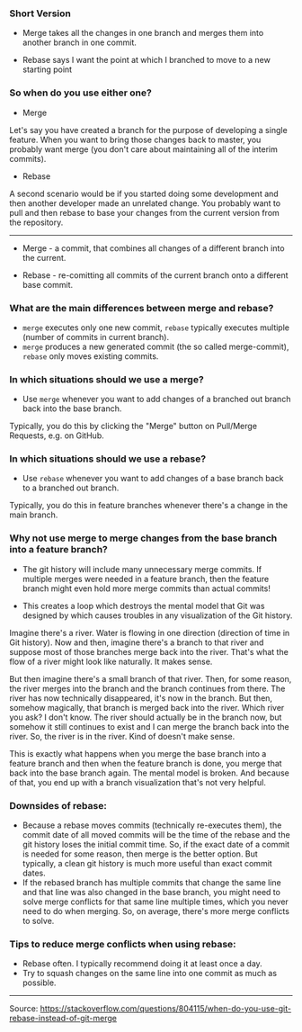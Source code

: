 
### Short Version

- Merge takes all the changes in one branch and merges them into another branch in one commit.

- Rebase says I want the point at which I branched to move to a new starting point


### So when do you use either one?

- Merge

Let's say you have created a branch for the purpose of developing a single feature. When you want to bring those changes back to master, you probably want merge (you don't care about maintaining all of the interim commits).

- Rebase

A second scenario would be if you started doing some development and then another developer made an unrelated change. You probably want to pull and then rebase to base your changes from the current version from the repository.

--- 

- Merge - a commit, that combines all changes of a different branch into the current.

- Rebase - re-comitting all commits of the current branch onto a different base commit.

### What are the main differences between merge and rebase?

- `merge` executes only one new commit, `rebase` typically executes multiple (number of commits in current branch).
- `merge` produces a new generated commit (the so called merge-commit), `rebase` only moves existing commits.

### In which situations should we use a merge?

- Use `merge` whenever you want to add changes of a branched out branch back into the base branch.

Typically, you do this by clicking the "Merge" button on Pull/Merge Requests, e.g. on GitHub.

### In which situations should we use a rebase?

- Use `rebase` whenever you want to add changes of a base branch back to a branched out branch.

Typically, you do this in feature branches whenever there's a change in the main branch.

### Why not use merge to merge changes from the base branch into a feature branch?

- The git history will include many unnecessary merge commits. If multiple merges were needed in a feature branch, then the feature branch might even hold more merge commits than actual commits!

- This creates a loop which destroys the mental model that Git was designed by which causes troubles in any visualization of the Git history.

Imagine there's a river. Water is flowing in one direction (direction of time in Git history). Now and then, imagine there's a branch to that river and suppose most of those branches merge back into the river. That's what the flow of a river might look like naturally. It makes sense.

But then imagine there's a small branch of that river. Then, for some reason, the river merges into the branch and the branch continues from there. The river has now technically disappeared, it's now in the branch. But then, somehow magically, that branch is merged back into the river. Which river you ask? I don't know. The river should actually be in the branch now, but somehow it still continues to exist and I can merge the branch back into the river. So, the river is in the river. Kind of doesn't make sense.

This is exactly what happens when you merge the base branch into a feature branch and then when the feature branch is done, you merge that back into the base branch again. The mental model is broken. And because of that, you end up with a branch visualization that's not very helpful.

### Downsides of rebase:

- Because a rebase moves commits (technically re-executes them), the commit date of all moved commits will be the time of the rebase and the git history loses the initial commit time. So, if the exact date of a commit is needed for some reason, then merge is the better option. But typically, a clean git history is much more useful than exact commit dates.
- If the rebased branch has multiple commits that change the same line and that line was also changed in the base branch, you might need to solve merge conflicts for that same line multiple times, which you never need to do when merging. So, on average, there's more merge conflicts to solve.

### Tips to reduce merge conflicts when using rebase:

- Rebase often. I typically recommend doing it at least once a day.
- Try to squash changes on the same line into one commit as much as possible.

---

Source: https://stackoverflow.com/questions/804115/when-do-you-use-git-rebase-instead-of-git-merge
